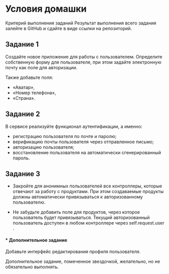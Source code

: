 # Условия домашки

Критерий выполнения заданий
Результат выполнения всего задания залейте в GitHub и сдайте в виде ссылки на репозиторий.

## Задание 1

Создайте новое приложение для работы с пользователем. Определите собственную форму для пользователя,
при этом задайте электронную почту как поле для авторизации.

Также добавьте поля:

- «Аватар»,
- «Номер телефона»,
- «Страна».

## Задание 2

В сервисе реализуйте функционал аутентификации, а именно:

- регистрацию пользователя по почте и паролю;
- верификацию почты пользователя через отправленное письмо;
- авторизацию пользователя;
- восстановление пользователя на автоматически сгенерированный пароль.

## Задание 3

- Закройте для анонимных пользователей все контроллеры, которые отвечают за работу с продуктами.
  При этом создаваемые продукты должны автоматически привязываться к авторизованному пользователю.

- Не забудьте добавить поле для продуктов, через которое пользователь будет привязываться.
  Текущий авторизованный пользователь доступен в любом контроллере через self.request.user .

####  * Дополнительное задание

Добавьте интерфейс редактирования профиля пользователя.

Дополнительное задание, помеченное звездочкой, желательно, но не обязательно выполнять.